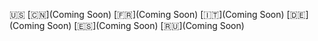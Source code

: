 :us: [:cn:](Coming Soon) [:fr:](Coming Soon) [:it:](Coming Soon) [:de:](Coming Soon) [:es:](Coming Soon) [:ru:](Coming Soon)
